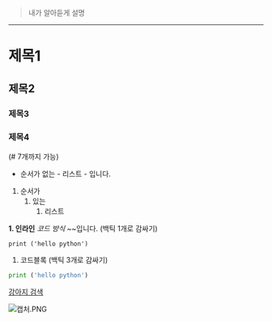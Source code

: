 > 내가 알아듣게 설명
-----------------------------------------------------------
# 제목1

## 제목2

### 제목3

### 제목4

(# 7개까지 가능)


- 순서가 없는 - 리스트 - 입니다.
1. 순서가
    1. 있는
        1. 리스트
        

**1. 인라인** *코드 방식* ~~입니다. (백틱 1개로 감싸기)

`print ('hello python')`

1. 코드블록 (백틱 3개로 감싸기)

```python
print ('hello python')

```

[강아지 검색](https://www.google.com/url?sa=i&url=https%3A%2F%2Fwww.hani.co.kr%2Farti%2Fanimalpeople%2Fcompanion_animal%2F879191.html&psig=AOvVaw32qNGbsWjPmSLw49ohxWM-&ust=1720680336224000&source=images&cd=vfe&opi=89978449&ved=0CBEQjRxqFwoTCICAhvPvm4cDFQAAAAAdAAAAABAP)

![캡처.PNG](https://prod-files-secure.s3.us-west-2.amazonaws.com/05a316eb-e82a-4d55-999b-fceb215af99f/6b534e34-563c-4f03-95eb-97831ac16517/%EC%BA%A1%EC%B2%98.png)
